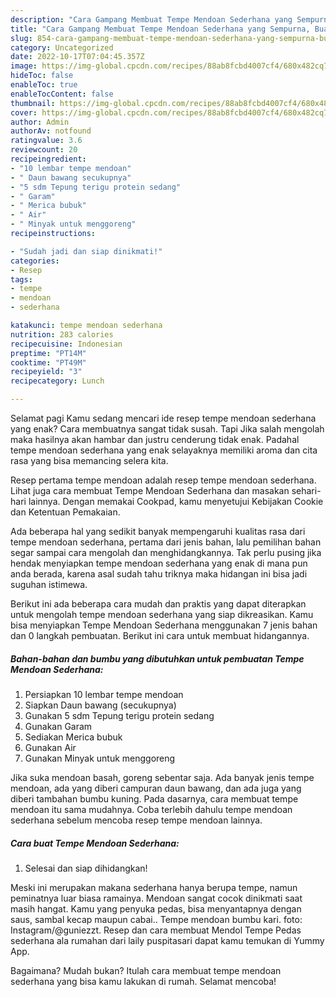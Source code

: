 ```yaml
---
description: "Cara Gampang Membuat Tempe Mendoan Sederhana yang Sempurna, Buat Buka Puasa Lezat Sekali"
title: "Cara Gampang Membuat Tempe Mendoan Sederhana yang Sempurna, Buat Buka Puasa Lezat Sekali"
slug: 854-cara-gampang-membuat-tempe-mendoan-sederhana-yang-sempurna-buat-buka-puasa-lezat-sekali
category: Uncategorized
date: 2022-10-17T07:04:45.357Z
image: https://img-global.cpcdn.com/recipes/88ab8fcbd4007cf4/680x482cq70/tempe-mendoan-sederhana-foto-resep-utama.jpg
hideToc: false
enableToc: true
enableTocContent: false
thumbnail: https://img-global.cpcdn.com/recipes/88ab8fcbd4007cf4/680x482cq70/tempe-mendoan-sederhana-foto-resep-utama.jpg
cover: https://img-global.cpcdn.com/recipes/88ab8fcbd4007cf4/680x482cq70/tempe-mendoan-sederhana-foto-resep-utama.jpg
author: Admin
authorAv: notfound
ratingvalue: 3.6
reviewcount: 20
recipeingredient:
- "10 lembar tempe mendoan"
- " Daun bawang secukupnya"
- "5 sdm Tepung terigu protein sedang"
- " Garam"
- " Merica bubuk"
- " Air"
- " Minyak untuk menggoreng"
recipeinstructions:

- "Sudah jadi dan siap dinikmati!"
categories:
- Resep
tags:
- tempe
- mendoan
- sederhana

katakunci: tempe mendoan sederhana 
nutrition: 283 calories
recipecuisine: Indonesian
preptime: "PT14M"
cooktime: "PT49M"
recipeyield: "3"
recipecategory: Lunch

---
```



Selamat pagi Kamu sedang mencari ide resep tempe mendoan sederhana yang enak? Cara membuatnya sangat tidak susah. Tapi Jika salah mengolah maka hasilnya akan hambar dan justru cenderung tidak enak. Padahal tempe mendoan sederhana yang enak selayaknya memiliki aroma dan cita rasa yang bisa memancing selera kita.


Resep pertama tempe mendoan adalah resep tempe mendoan sederhana. Lihat juga cara membuat Tempe Mendoan Sederhana dan masakan sehari-hari lainnya. Dengan memakai Cookpad, kamu menyetujui Kebijakan Cookie dan Ketentuan Pemakaian.

Ada beberapa hal yang sedikit banyak mempengaruhi kualitas rasa dari tempe mendoan sederhana, pertama dari jenis bahan, lalu pemilihan bahan segar sampai cara mengolah dan menghidangkannya. Tak perlu pusing jika hendak menyiapkan tempe mendoan sederhana yang enak di mana pun anda berada, karena asal sudah tahu triknya maka hidangan ini bisa jadi suguhan istimewa.


Berikut ini ada beberapa cara mudah dan praktis yang dapat diterapkan untuk mengolah tempe mendoan sederhana yang siap dikreasikan. Kamu bisa menyiapkan Tempe Mendoan Sederhana menggunakan 7 jenis bahan dan 0 langkah pembuatan. Berikut ini cara untuk membuat hidangannya.

<!--inarticleads1-->

##### Bahan-bahan dan bumbu yang dibutuhkan untuk pembuatan Tempe Mendoan Sederhana:

1. Persiapkan 10 lembar tempe mendoan
1. Siapkan  Daun bawang (secukupnya)
1. Gunakan 5 sdm Tepung terigu protein sedang
1. Gunakan  Garam
1. Sediakan  Merica bubuk
1. Gunakan  Air
1. Gunakan  Minyak untuk menggoreng


Jika suka mendoan basah, goreng sebentar saja. Ada banyak jenis tempe mendoan, ada yang diberi campuran daun bawang, dan ada juga yang diberi tambahan bumbu kuning. Pada dasarnya, cara membuat tempe mendoan itu sama mudahnya. Coba terlebih dahulu tempe mendoan sederhana sebelum mencoba resep tempe mendoan lainnya. 

<!--inarticleads2-->

##### Cara buat Tempe Mendoan Sederhana:


1. Selesai dan siap dihidangkan!

Meski ini merupakan makana sederhana hanya berupa tempe, namun peminatnya luar biasa ramainya. Mendoan sangat cocok dinikmati saat masih hangat. Kamu yang penyuka pedas, bisa menyantapnya dengan saus, sambal kecap maupun cabai.. Tempe mendoan bumbu kari. foto: Instagram/@guniezzt. Resep dan cara membuat Mendol Tempe Pedas sederhana ala rumahan dari laily puspitasari dapat kamu temukan di Yummy App. 

Bagaimana? Mudah bukan? Itulah cara membuat tempe mendoan sederhana yang bisa kamu lakukan di rumah. Selamat mencoba!
